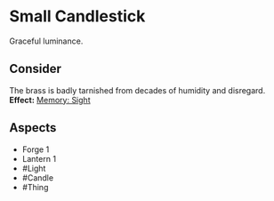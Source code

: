 # Small Candlestick
Graceful luminance.
## Consider
The brass is badly tarnished from decades of humidity and disregard.<br>**Effect:** [Memory: Sight](https://uadaf.theevilroot.xyz/rowenarium/element/mem.sight)
## Aspects
- Forge 1
- Lantern 1
- #Light 
- #Candle
- #Thing